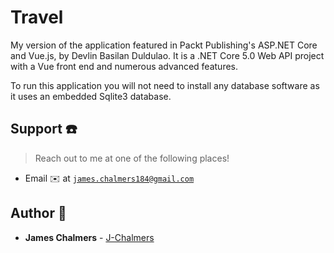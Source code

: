 # Travel
My version of the application featured in Packt Publishing's ASP.NET Core and Vue.js, by Devlin Basilan Duldulao.
It is a .NET Core 5.0 Web API project with a Vue front end and numerous advanced features.

To run this application you will not need to install any database software as it uses an embedded Sqlite3 database.

## Support :telephone:

> Reach out to me at one of the following places!

- Email :envelope: at <a href="mailto:james.chalmers184@gmail.com" target="_blank">`james.chalmers184@gmail.com`</a>


## Author :boy:

* **James Chalmers** - [J-Chalmers](https://github.com/jc184)
